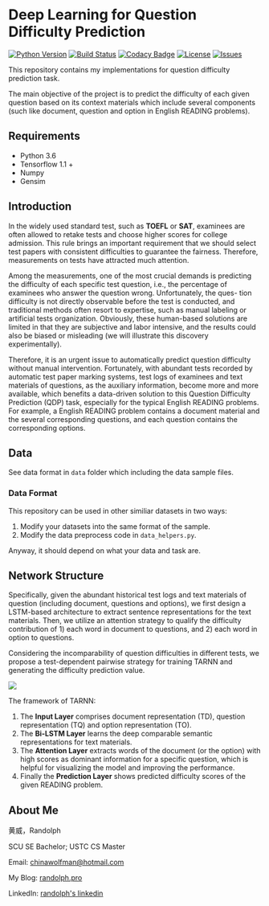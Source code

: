 # Deep Learning for Question Difficulty Prediction
[![Python Version](https://img.shields.io/badge/language-python3.6-blue.svg)](https://www.python.org/downloads/) [![Build Status](https://travis-ci.org/RandolphVI/Question-Difficulty-Prediction.svg?branch=master)](https://travis-ci.org/RandolphVI/Question-Difficulty-Prediction) [![Codacy Badge](https://api.codacy.com/project/badge/Grade/c45aac301b244316830b00b9b0985e3e)](https://www.codacy.com/app/chinawolfman/Question-Difficulty-Prediction?utm_source=github.com&amp;utm_medium=referral&amp;utm_content=RandolphVI/Question-Difficulty-Prediction&amp;utm_campaign=Badge_Grade) [![License](https://img.shields.io/github/license/RandolphVI/Question-Difficulty-Prediction.svg)](https://www.apache.org/licenses/LICENSE-2.0) [![Issues](https://img.shields.io/github/issues/RandolphVI/Question-Difficulty-Prediction.svg)](https://github.com/RandolphVI/Question-Difficulty-Prediction/issues)

This repository contains my implementations for question difficulty prediction task.

The main objective of the project is to predict the difficulty of each given question based on its context materials which include several components (such like document, question and option in English READING problems).

## Requirements

- Python 3.6
- Tensorflow 1.1 +
- Numpy
- Gensim

## Introduction

In the widely used standard test, such as **TOEFL** or **SAT**, examinees are often allowed to retake tests and choose higher scores for college admission. This rule brings an important requirement that we should select test papers with consistent difficulties to guarantee the fairness. Therefore, measurements on tests have attracted much attention.

Among the measurements, one of the most crucial demands is predicting the difficulty of each specific test question, i.e., the percentage of examinees who answer the question wrong. Unfortunately, the ques-
tion difficulty is not directly observable before the test is conducted, and traditional methods often resort to expertise, such as manual labeling or artificial tests organization. Obviously, these human-based solutions are limited in that they are subjective and labor intensive, and the results could also be biased or misleading (we will illustrate this discovery experimentally). 

Therefore, it is an urgent issue to automatically predict question difficulty without manual intervention. Fortunately, with abundant tests recorded by automatic test paper marking systems, test logs of examinees and text materials of questions, as the auxiliary information, become more and more available, which benefits a data-driven solution to this Question Difficulty Prediction (QDP) task, especially for the typical English READING problems. For example, a English READING problem contains a document material and  the several corresponding questions, and each question contains  the corresponding options.

## Data

See data format in `data` folder which including the data sample files.

### Data Format

This repository can be used in other similiar datasets in two ways:

1. Modify your datasets into the same format of the sample.
2. Modify the data preprocess code in `data_helpers.py`.


Anyway, it should depend on what your data and task are.

## Network Structure

Specifically, given the abundant historical test logs and text materials of question (including document, questions and options), we first design a LSTM-based architecture to extract sentence representations for the text materials. Then, we utilize an attention strategy to qualify the difficulty contribution of 1) each word in document to questions, and 2) each word in option to questions.

Considering the incomparability of question difficulties in different tests, we propose a test-dependent pairwise strategy for training TARNN and generating the difficulty prediction value.

![](https://farm8.staticflickr.com/7846/33643949658_9599454fdf_o.png)

The framework of TARNN:

1. The **Input Layer** comprises document representation (TD), question representation (TQ) and option representation (TO). 
2. The **Bi-LSTM Layer** learns the deep comparable semantic representations for text materials. 
3. The **Attention Layer** extracts words of the document (or the option) with high scores as dominant information for a specific question, which is helpful for visualizing the model and improving the performance.
4. Finally the **Prediction Layer** shows predicted difficulty scores of the given READING problem.

## About Me

黄威，Randolph

SCU SE Bachelor; USTC CS Master

Email: chinawolfman@hotmail.com

My Blog: [randolph.pro](http://randolph.pro)

LinkedIn: [randolph's linkedin](https://www.linkedin.com/in/randolph-%E9%BB%84%E5%A8%81/)